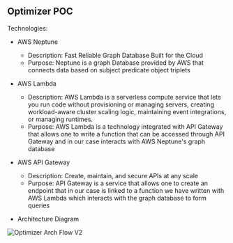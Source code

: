 ## Optimizer POC

Technologies:

- AWS Neptune 
  - Description: Fast Reliable Graph Database Built for the Cloud 
  - Purpose: Neptune is a graph Database provided by AWS that connects data based on subject predicate object triplets
 
- AWS Lambda
  - Description: AWS Lambda is a serverless compute service that lets you run code without provisioning or managing servers, 
                 creating workload-aware cluster scaling logic, maintaining event integrations, or managing runtimes.
  - Purpose: AWS Lambda is a technology integrated with API Gateway that allows one to write a function that can
             be accessed through API Gateway and in our case interacts with AWS Neptune's graph database 


- AWS API Gateway
  - Description: Create, maintain, and secure APIs at any scale
  - Purpose: API Gateway is a service that allows one to create an endpoint that in our case is linked to a function we have
             written with AWS Lambda which interacts with the graph database to form queries 
             

- Architecture Diagram


![Optimizer Arch Flow V2](https://user-images.githubusercontent.com/49589589/126350840-71c7b907-0428-4cb1-80ec-af3591dad7c5.PNG)

